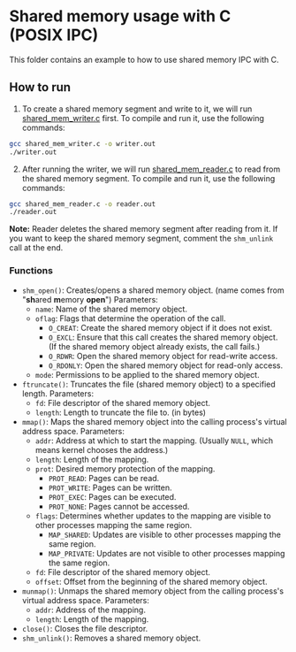 # Shared memory usage with C (POSIX IPC)

This folder contains an example to how to use shared memory IPC with C.

## How to run

1. To create a shared memory segment and write to it, we will run [shared_mem_writer.c](shared_mem_writer.c) first. To compile and run it, use the following commands:

```bash
gcc shared_mem_writer.c -o writer.out
./writer.out
```

2. After running the writer, we will run [shared_mem_reader.c](shared_mem_reader.c) to read from the shared memory segment. To compile and run it, use the following commands:

```bash
gcc shared_mem_reader.c -o reader.out
./reader.out
```

**Note:** Reader deletes the shared memory segment after reading from it. If you want to keep the shared memory segment, comment the `shm_unlink` call at the end.

### Functions

- `shm_open()`: Creates/opens a shared memory object. (name comes from "**sh**ared **m**emory **open**")
    Parameters:
  - `name`: Name of the shared memory object.
  - `oflag`: Flags that determine the operation of the call.
    - `O_CREAT`: Create the shared memory object if it does not exist.
    - `O_EXCL`: Ensure that this call creates the shared memory object. (If the shared memory object already exists, the call fails.)
    - `O_RDWR`: Open the shared memory object for read-write access.
    - `O_RDONLY`: Open the shared memory object for read-only access.
  - `mode`: Permissions to be applied to the shared memory object.
- `ftruncate()`: Truncates the file (shared memory object) to a specified length.
  Parameters:
  - `fd`: File descriptor of the shared memory object.
  - `length`: Length to truncate the file to. (in bytes)
- `mmap()`: Maps the shared memory object into the calling process's virtual address space.
  Parameters:
  - `addr`: Address at which to start the mapping. (Usually `NULL`, which means kernel chooses the address.)
  - `length`: Length of the mapping.
  - `prot`: Desired memory protection of the mapping.
    - `PROT_READ`: Pages can be read.
    - `PROT_WRITE`: Pages can be written.
    - `PROT_EXEC`: Pages can be executed.
    - `PROT_NONE`: Pages cannot be accessed.
  - `flags`: Determines whether updates to the mapping are visible to other processes mapping the same region.
    - `MAP_SHARED`: Updates are visible to other processes mapping the same region.
    - `MAP_PRIVATE`: Updates are not visible to other processes mapping the same region.
  - `fd`: File descriptor of the shared memory object.
  - `offset`: Offset from the beginning of the shared memory object.
- `munmap()`: Unmaps the shared memory object from the calling process's virtual address space.
  Parameters:
  - `addr`: Address of the mapping.
  - `length`: Length of the mapping.
- `close()`: Closes the file descriptor.
- `shm_unlink()`: Removes a shared memory object.
